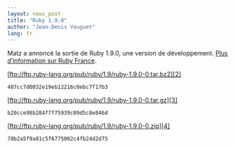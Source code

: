 ```yaml
---
layout: news_post
title: "Ruby 1.9.0"
author: "Jean-Denis Vauguet"
lang: fr
---
```


Matz a annoncé la sortie de Ruby 1.9.0, une version de développement.
[Plus d’information sur Ruby France][1].

[ftp://ftp.ruby-lang.org/pub/ruby/1.9/ruby-1.9.0-0.tar.bz2][2]

    407cc7d0032e19eb12216c0ebc7f17b3

[ftp://ftp.ruby-lang.org/pub/ruby/1.9/ruby-1.9.0-0.tar.gz][3]

    b20cce98b284f7f75939c09d5c8e846d

[ftp://ftp.ruby-lang.org/pub/ruby/1.9/ruby-1.9.0-0.zip][4]

    78b2a5f9a81c5f6775002c4fb24d2d75



[1]: http://rubyfrance.org/articles/2007/12/25/sortie-de-ruby-1-9-0/
[2]: ftp://ftp.ruby-lang.org/pub/ruby/1.9/ruby-1.9.0-0.tar.bz2
[3]: ftp://ftp.ruby-lang.org/pub/ruby/1.9/ruby-1.9.0-0.tar.gz
[4]: ftp://ftp.ruby-lang.org/pub/ruby/1.9/ruby-1.9.0-0.zip
